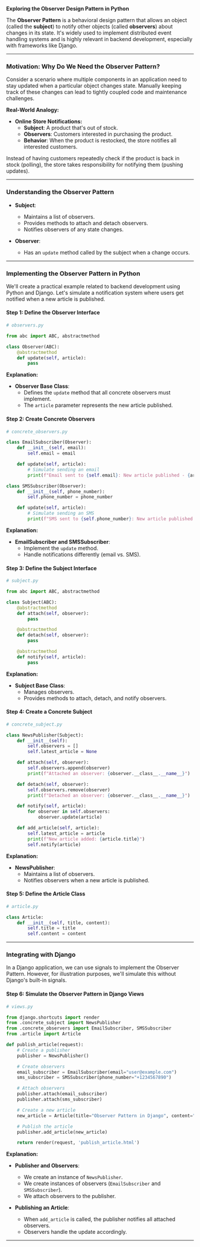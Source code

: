 **Exploring the Observer Design Pattern in Python**

The **Observer Pattern** is a behavioral design pattern that allows an object (called the **subject**) to notify other objects (called **observers**) about changes in its state. It's widely used to implement distributed event handling systems and is highly relevant in backend development, especially with frameworks like Django.

---

### **Motivation: Why Do We Need the Observer Pattern?**

Consider a scenario where multiple components in an application need to stay updated when a particular object changes state. Manually keeping track of these changes can lead to tightly coupled code and maintenance challenges.

**Real-World Analogy:**

- **Online Store Notifications:**
  - **Subject**: A product that's out of stock.
  - **Observers**: Customers interested in purchasing the product.
  - **Behavior**: When the product is restocked, the store notifies all interested customers.

Instead of having customers repeatedly check if the product is back in stock (polling), the store takes responsibility for notifying them (pushing updates).

---

### **Understanding the Observer Pattern**

- **Subject**:
  - Maintains a list of observers.
  - Provides methods to attach and detach observers.
  - Notifies observers of any state changes.

- **Observer**:
  - Has an `update` method called by the subject when a change occurs.

---

### **Implementing the Observer Pattern in Python**

We'll create a practical example related to backend development using Python and Django. Let's simulate a notification system where users get notified when a new article is published.

#### **Step 1: Define the Observer Interface**

```python
# observers.py

from abc import ABC, abstractmethod

class Observer(ABC):
    @abstractmethod
    def update(self, article):
        pass
```

**Explanation:**

- **Observer Base Class**:
  - Defines the `update` method that all concrete observers must implement.
  - The `article` parameter represents the new article published.

#### **Step 2: Create Concrete Observers**

```python
# concrete_observers.py

class EmailSubscriber(Observer):
    def __init__(self, email):
        self.email = email

    def update(self, article):
        # Simulate sending an email
        print(f"Email sent to {self.email}: New article published - {article.title}")

class SMSSubscriber(Observer):
    def __init__(self, phone_number):
        self.phone_number = phone_number

    def update(self, article):
        # Simulate sending an SMS
        print(f"SMS sent to {self.phone_number}: New article published - {article.title}")
```

**Explanation:**

- **EmailSubscriber and SMSSubscriber**:
  - Implement the `update` method.
  - Handle notifications differently (email vs. SMS).

#### **Step 3: Define the Subject Interface**

```python
# subject.py

from abc import ABC, abstractmethod

class Subject(ABC):
    @abstractmethod
    def attach(self, observer):
        pass

    @abstractmethod
    def detach(self, observer):
        pass

    @abstractmethod
    def notify(self, article):
        pass
```

**Explanation:**

- **Subject Base Class**:
  - Manages observers.
  - Provides methods to attach, detach, and notify observers.

#### **Step 4: Create a Concrete Subject**

```python
# concrete_subject.py

class NewsPublisher(Subject):
    def __init__(self):
        self.observers = []
        self.latest_article = None

    def attach(self, observer):
        self.observers.append(observer)
        print(f"Attached an observer: {observer.__class__.__name__}")

    def detach(self, observer):
        self.observers.remove(observer)
        print(f"Detached an observer: {observer.__class__.__name__}")

    def notify(self, article):
        for observer in self.observers:
            observer.update(article)

    def add_article(self, article):
        self.latest_article = article
        print(f"New article added: {article.title}")
        self.notify(article)
```

**Explanation:**

- **NewsPublisher**:
  - Maintains a list of observers.
  - Notifies observers when a new article is published.

#### **Step 5: Define the Article Class**

```python
# article.py

class Article:
    def __init__(self, title, content):
        self.title = title
        self.content = content
```

---

### **Integrating with Django**

In a Django application, we can use signals to implement the Observer Pattern. However, for illustration purposes, we'll simulate this without Django's built-in signals.

#### **Step 6: Simulate the Observer Pattern in Django Views**

```python
# views.py

from django.shortcuts import render
from .concrete_subject import NewsPublisher
from .concrete_observers import EmailSubscriber, SMSSubscriber
from .article import Article

def publish_article(request):
    # Create a publisher
    publisher = NewsPublisher()

    # Create observers
    email_subscriber = EmailSubscriber(email="user@example.com")
    sms_subscriber = SMSSubscriber(phone_number="+1234567890")

    # Attach observers
    publisher.attach(email_subscriber)
    publisher.attach(sms_subscriber)

    # Create a new article
    new_article = Article(title="Observer Pattern in Django", content="...")

    # Publish the article
    publisher.add_article(new_article)

    return render(request, 'publish_article.html')
```

**Explanation:**

- **Publisher and Observers**:
  - We create an instance of `NewsPublisher`.
  - We create instances of observers (`EmailSubscriber` and `SMSSubscriber`).
  - We attach observers to the publisher.

- **Publishing an Article**:
  - When `add_article` is called, the publisher notifies all attached observers.
  - Observers handle the update accordingly.

---